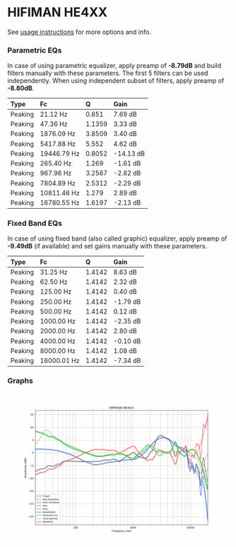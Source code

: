 # HIFIMAN HE4XX
See [usage instructions](https://github.com/jaakkopasanen/AutoEq#usage) for more options and info.

### Parametric EQs
In case of using parametric equalizer, apply preamp of **-8.79dB** and build filters manually
with these parameters. The first 5 filters can be used independently.
When using independent subset of filters, apply preamp of **-8.80dB**.

| Type    | Fc          |      Q | Gain      |
|:--------|:------------|:-------|:----------|
| Peaking | 21.12 Hz    | 0.851  | 7.69 dB   |
| Peaking | 47.36 Hz    | 1.1359 | 3.33 dB   |
| Peaking | 1876.09 Hz  | 3.8509 | 3.40 dB   |
| Peaking | 5417.88 Hz  | 5.552  | 4.62 dB   |
| Peaking | 19446.79 Hz | 0.8052 | -14.13 dB |
| Peaking | 265.40 Hz   | 1.269  | -1.61 dB  |
| Peaking | 967.96 Hz   | 3.2567 | -2.82 dB  |
| Peaking | 7804.89 Hz  | 2.5312 | -2.29 dB  |
| Peaking | 10811.46 Hz | 1.279  | 2.89 dB   |
| Peaking | 16780.55 Hz | 1.6197 | -2.13 dB  |

### Fixed Band EQs
In case of using fixed band (also called graphic) equalizer, apply preamp of **-9.49dB**
(if available) and set gains manually with these parameters.

| Type    | Fc          |      Q | Gain     |
|:--------|:------------|:-------|:---------|
| Peaking | 31.25 Hz    | 1.4142 | 8.63 dB  |
| Peaking | 62.50 Hz    | 1.4142 | 2.32 dB  |
| Peaking | 125.00 Hz   | 1.4142 | 0.40 dB  |
| Peaking | 250.00 Hz   | 1.4142 | -1.79 dB |
| Peaking | 500.00 Hz   | 1.4142 | 0.12 dB  |
| Peaking | 1000.00 Hz  | 1.4142 | -2.35 dB |
| Peaking | 2000.00 Hz  | 1.4142 | 2.80 dB  |
| Peaking | 4000.00 Hz  | 1.4142 | -0.10 dB |
| Peaking | 8000.00 Hz  | 1.4142 | 1.08 dB  |
| Peaking | 16000.01 Hz | 1.4142 | -7.34 dB |

### Graphs
![](./HIFIMAN%20HE4XX.png)